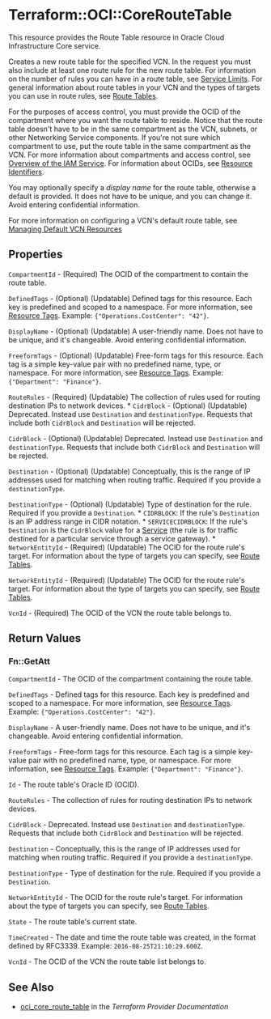 # Terraform::OCI::CoreRouteTable

This resource provides the Route Table resource in Oracle Cloud Infrastructure Core service.

Creates a new route table for the specified VCN. In the request you must also include at least one route
rule for the new route table. For information on the number of rules you can have in a route table, see
[Service Limits](https://docs.cloud.oracle.com/iaas/Content/General/Concepts/servicelimits.htm). For general information about route
tables in your VCN and the types of targets you can use in route rules,
see [Route Tables](https://docs.cloud.oracle.com/iaas/Content/Network/Tasks/managingroutetables.htm).

For the purposes of access control, you must provide the OCID of the compartment where you want the route
table to reside. Notice that the route table doesn't have to be in the same compartment as the VCN, subnets,
or other Networking Service components. If you're not sure which compartment to use, put the route
table in the same compartment as the VCN. For more information about compartments and access control, see
[Overview of the IAM Service](https://docs.cloud.oracle.com/iaas/Content/Identity/Concepts/overview.htm). For information about OCIDs, see
[Resource Identifiers](https://docs.cloud.oracle.com/iaas/Content/General/Concepts/identifiers.htm).

You may optionally specify a *display name* for the route table, otherwise a default is provided.
It does not have to be unique, and you can change it. Avoid entering confidential information.

For more information on configuring a VCN's default route table, see [Managing Default VCN Resources](/docs/providers/oci/guides/managing_default_resources.html)

## Properties

`CompartmentId` - (Required) The OCID of the compartment to contain the route table.

`DefinedTags` - (Optional) (Updatable) Defined tags for this resource. Each key is predefined and scoped to a namespace. For more information, see [Resource Tags](https://docs.cloud.oracle.com/iaas/Content/General/Concepts/resourcetags.htm).  Example: `{"Operations.CostCenter": "42"}`.

`DisplayName` - (Optional) (Updatable) A user-friendly name. Does not have to be unique, and it's changeable. Avoid entering confidential information.

`FreeformTags` - (Optional) (Updatable) Free-form tags for this resource. Each tag is a simple key-value pair with no predefined name, type, or namespace. For more information, see [Resource Tags](https://docs.cloud.oracle.com/iaas/Content/General/Concepts/resourcetags.htm).  Example: `{"Department": "Finance"}`.

`RouteRules` - (Required) (Updatable) The collection of rules used for routing destination IPs to network devices. * `CidrBlock` - (Optional) (Updatable) Deprecated. Instead use `Destination` and `destinationType`. Requests that include both `CidrBlock` and `Destination` will be rejected.

`CidrBlock` - (Optional) (Updatable) Deprecated. Instead use `Destination` and `destinationType`. Requests that include both `CidrBlock` and `Destination` will be rejected.

`Destination` - (Optional) (Updatable) Conceptually, this is the range of IP addresses used for matching when routing traffic. Required if you provide a `destinationType`.

`DestinationType` - (Optional) (Updatable) Type of destination for the rule. Required if you provide a `Destination`. * `CIDRBLOCK`: If the rule's `Destination` is an IP address range in CIDR notation. * `SERVICECIDRBLOCK`: If the rule's `Destination` is the `CidrBlock` value for a [Service](https://docs.cloud.oracle.com/iaas/api/#/en/iaas/20160918/Service/) (the rule is for traffic destined for a particular service through a service gateway). * `NetworkEntityId` - (Required) (Updatable) The OCID for the route rule's target. For information about the type of targets you can specify, see [Route Tables](https://docs.cloud.oracle.com/iaas/Content/Network/Tasks/managingroutetables.htm).

`NetworkEntityId` - (Required) (Updatable) The OCID for the route rule's target. For information about the type of targets you can specify, see [Route Tables](https://docs.cloud.oracle.com/iaas/Content/Network/Tasks/managingroutetables.htm).

`VcnId` - (Required) The OCID of the VCN the route table belongs to.


## Return Values

### Fn::GetAtt

`CompartmentId` - The OCID of the compartment containing the route table.

`DefinedTags` - Defined tags for this resource. Each key is predefined and scoped to a namespace. For more information, see [Resource Tags](https://docs.cloud.oracle.com/iaas/Content/General/Concepts/resourcetags.htm).  Example: `{"Operations.CostCenter": "42"}`.

`DisplayName` - A user-friendly name. Does not have to be unique, and it's changeable. Avoid entering confidential information.

`FreeformTags` - Free-form tags for this resource. Each tag is a simple key-value pair with no predefined name, type, or namespace. For more information, see [Resource Tags](https://docs.cloud.oracle.com/iaas/Content/General/Concepts/resourcetags.htm).  Example: `{"Department": "Finance"}`.

`Id` - The route table's Oracle ID (OCID).

`RouteRules` - The collection of rules for routing destination IPs to network devices.

`CidrBlock` - Deprecated. Instead use `Destination` and `destinationType`. Requests that include both `CidrBlock` and `Destination` will be rejected.

`Destination` - Conceptually, this is the range of IP addresses used for matching when routing traffic. Required if you provide a `destinationType`.

`DestinationType` - Type of destination for the rule. Required if you provide a `Destination`.

`NetworkEntityId` - The OCID for the route rule's target. For information about the type of targets you can specify, see [Route Tables](https://docs.cloud.oracle.com/iaas/Content/Network/Tasks/managingroutetables.htm).

`State` - The route table's current state.

`TimeCreated` - The date and time the route table was created, in the format defined by RFC3339.  Example: `2016-08-25T21:10:29.600Z`.

`VcnId` - The OCID of the VCN the route table list belongs to.

## See Also

* [oci_core_route_table](https://www.terraform.io/docs/providers/oci/r/core_route_table.html) in the _Terraform Provider Documentation_